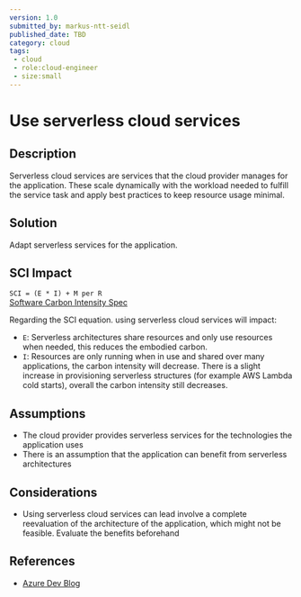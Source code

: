 ```yaml
---
version: 1.0
submitted_by: markus-ntt-seidl
published_date: TBD
category: cloud
tags: 
 - cloud
 - role:cloud-engineer
 - size:small
---
```


# Use serverless cloud services

## Description

Serverless cloud services are services that the cloud provider manages for the application. These scale dynamically with the workload needed to fulfill the service task and apply best practices to keep resource usage minimal.

## Solution

Adapt serverless services for the application.

## SCI Impact

`SCI = (E * I) + M per R`  
[Software Carbon Intensity Spec](https://grnsft.org/sci)

Regarding the SCI equation. using serverless cloud services will impact:

- `E`: Serverless architectures share resources and only use resources when needed, this reduces the embodied carbon.
- `I`: Resources are only running when in use and shared over many applications, the carbon intensity will decrease. There is a slight increase in provisioning serverless structures (for example AWS Lambda cold starts), overall the carbon intensity still decreases.

## Assumptions

- The cloud provider provides serverless services for the technologies the application uses
- There is an assumption that the application can benefit from serverless architectures

## Considerations

- Using serverless cloud services can lead involve a complete reevaluation of the architecture of the application, which might not be feasible. Evaluate the benefits beforehand

## References

- [Azure Dev Blog](https://devblogs.microsoft.com/sustainable-software/adopting-azure-serverless-architectures-to-help-reduce-co2-emissions-part-1/)
